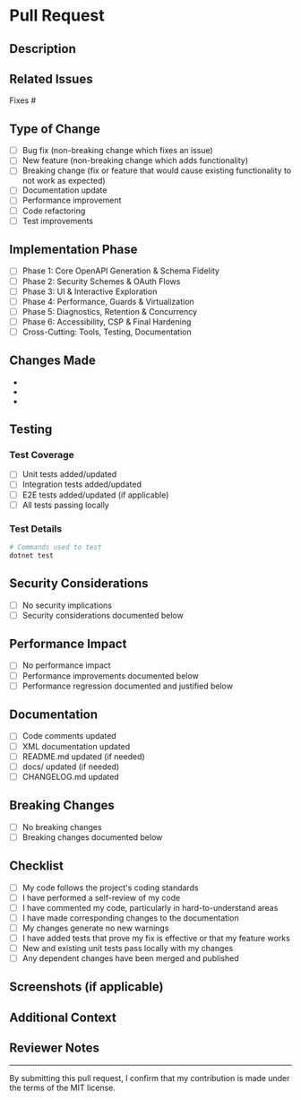 # Pull Request

## Description
<!-- Provide a clear and concise description of your changes -->

## Related Issues
<!-- Link to related issues using "Fixes #123" or "Relates to #456" -->
Fixes #

## Type of Change
<!-- Mark the relevant option with an "x" -->
- [ ] Bug fix (non-breaking change which fixes an issue)
- [ ] New feature (non-breaking change which adds functionality)
- [ ] Breaking change (fix or feature that would cause existing functionality to not work as expected)
- [ ] Documentation update
- [ ] Performance improvement
- [ ] Code refactoring
- [ ] Test improvements

## Implementation Phase
<!-- Which phase does this PR relate to? See docs/ROADMAP.md -->
- [ ] Phase 1: Core OpenAPI Generation & Schema Fidelity
- [ ] Phase 2: Security Schemes & OAuth Flows
- [ ] Phase 3: UI & Interactive Exploration
- [ ] Phase 4: Performance, Guards & Virtualization
- [ ] Phase 5: Diagnostics, Retention & Concurrency
- [ ] Phase 6: Accessibility, CSP & Final Hardening
- [ ] Cross-Cutting: Tools, Testing, Documentation

## Changes Made
<!-- List the key changes in this PR -->
- 
- 
- 

## Testing
<!-- Describe the tests you ran to verify your changes -->

### Test Coverage
- [ ] Unit tests added/updated
- [ ] Integration tests added/updated
- [ ] E2E tests added/updated (if applicable)
- [ ] All tests passing locally

### Test Details
```bash
# Commands used to test
dotnet test
```

## Security Considerations
<!-- Have you considered security implications? -->
- [ ] No security implications
- [ ] Security considerations documented below

<!-- If there are security considerations, describe them here -->

## Performance Impact
<!-- Describe any performance implications -->
- [ ] No performance impact
- [ ] Performance improvements documented below
- [ ] Performance regression documented and justified below

## Documentation
<!-- What documentation updates are included? -->
- [ ] Code comments updated
- [ ] XML documentation updated
- [ ] README.md updated (if needed)
- [ ] docs/ updated (if needed)
- [ ] CHANGELOG.md updated

## Breaking Changes
<!-- Describe any breaking changes and migration path -->
- [ ] No breaking changes
- [ ] Breaking changes documented below

<!-- If breaking changes, describe them and provide migration guidance -->

## Checklist
<!-- Verify all items before submitting -->
- [ ] My code follows the project's coding standards
- [ ] I have performed a self-review of my code
- [ ] I have commented my code, particularly in hard-to-understand areas
- [ ] I have made corresponding changes to the documentation
- [ ] My changes generate no new warnings
- [ ] I have added tests that prove my fix is effective or that my feature works
- [ ] New and existing unit tests pass locally with my changes
- [ ] Any dependent changes have been merged and published

## Screenshots (if applicable)
<!-- Add screenshots to demonstrate UI changes -->

## Additional Context
<!-- Add any other context about the PR here -->

## Reviewer Notes
<!-- Anything specific you want reviewers to focus on? -->

---

By submitting this pull request, I confirm that my contribution is made under the terms of the MIT license.
